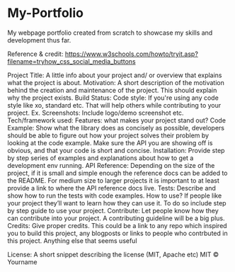 # My-Portfolio
My webpage portfolio created from scratch to showcase my skills and development thus far.

Reference & credit: https://www.w3schools.com/howto/tryit.asp?filename=tryhow_css_social_media_buttons
<!--A nice README is a good way to help people engage in the project as well. A project with nice README and screenshots will get the attention of users better since it’s a direct way to explain why this project matters, and why people should use and contribute to the project. Good README should also include enough details to help a new user get started, e.g. how to compile, how to install, and how to start integrating.
-->
Project Title: A little info about your project and/ or overview that explains what the project is about.
Motivation: A short description of the motivation behind the creation and maintenance of the project. This should explain why the project exists.
Build Status: 
Code style: If you're using any code style like xo, standard etc. That will help others while contributing to your project. Ex. 
Screenshots: Include logo/demo screenshot etc.
Tech/framework used:
Features: what makes your project stand out? 
Code Example: Show what the library does as concisely as possible, developers should be able to figure out how your project solves their problem by looking at the code example. Make sure the API you are showing off is obvious, and that your code is short and concise.
Installation: Provide step by step series of examples and explanations about how to get a development env running.
API Reference: Depending on the size of the project, if it is small and simple enough the reference docs can be added to the README. For medium size to larger projects it is important to at least provide a link to where the API reference docs live.
Tests: Describe and show how to run the tests with code examples.
How to use? If people like your project they’ll want to learn how they can use it. To do so include step by step guide to use your project.
Contribute: Let people know how they can contribute into your project. A contributing guideline will be a big plus.
Credits: Give proper credits. This could be a link to any repo which inspired you to build this project, any blogposts or links to people who contrbuted in this project.
Anything else that seems useful

License: A short snippet describing the license (MIT, Apache etc)
MIT © Yourname
